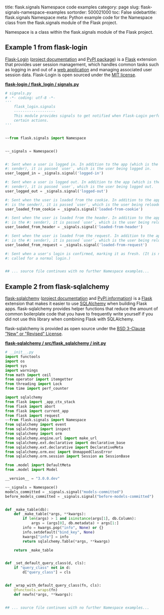 title: flask.signals Namespace code examples
category: page
slug: flask-signals-namespace-examples
sortorder: 500021000
toc: False
sidebartitle: flask.signals Namespace
meta: Python example code for the Namespace class from the flask.signals module of the Flask project.


Namespace is a class within the flask.signals module of the Flask project.


## Example 1 from flask-login
[Flask-Login](https://github.com/maxcountryman/flask-login)
([project documentation](https://flask-login.readthedocs.io/en/latest/)
and [PyPI package](https://pypi.org/project/Flask-Login/))
is a [Flask](/flask.html) extension that provides user session
management, which handles common tasks such as logging in
and out of a [web application](/web-development.html) and
managing associated user session data. Flask-Login is
open sourced under the
[MIT license](https://github.com/maxcountryman/flask-login/blob/master/LICENSE).

[**flask-login / flask_login / signals.py**](https://github.com/maxcountryman/flask-login/blob/master/flask_login/./signals.py)

```python
# signals.py
# -*- coding: utf-8 -*-
'''
    flask_login.signals
    -------------------
    This module provides signals to get notified when Flask-Login performs
    certain actions.
'''


~~from flask.signals import Namespace


~~_signals = Namespace()


#: Sent when a user is logged in. In addition to the app (which is the
#: sender), it is passed `user`, which is the user being logged in.
user_logged_in = _signals.signal('logged-in')

#: Sent when a user is logged out. In addition to the app (which is the
#: sender), it is passed `user`, which is the user being logged out.
user_logged_out = _signals.signal('logged-out')

#: Sent when the user is loaded from the cookie. In addition to the app (which
#: is the sender), it is passed `user`, which is the user being reloaded.
user_loaded_from_cookie = _signals.signal('loaded-from-cookie')

#: Sent when the user is loaded from the header. In addition to the app (which
#: is the #: sender), it is passed `user`, which is the user being reloaded.
user_loaded_from_header = _signals.signal('loaded-from-header')

#: Sent when the user is loaded from the request. In addition to the app (which
#: is the #: sender), it is passed `user`, which is the user being reloaded.
user_loaded_from_request = _signals.signal('loaded-from-request')

#: Sent when a user's login is confirmed, marking it as fresh. (It is not
#: called for a normal login.)


## ... source file continues with no further Namespace examples...


```


## Example 2 from flask-sqlalchemy
[flask-sqlalchemy](https://github.com/pallets/flask-sqlalchemy)
([project documentation](https://flask-sqlalchemy.palletsprojects.com/en/2.x/)
and
[PyPI information](https://pypi.org/project/Flask-SQLAlchemy/)) is a
[Flask](/flask.html) extension that makes it easier to use
[SQLAlchemy](/sqlalchemy.html) when building Flask apps. flask-sqlalchemy
provides helper functions that reduce the amount of common boilerplate
code that you have to frequently write yourself if you did not use this
library when combining Flask with SQLAlchemy.

flask-sqlalchemy is provided as open source under the
[BSD 3-Clause "New" or "Revised" License](https://github.com/pallets/flask-sqlalchemy/blob/master/LICENSE.rst).

[**flask-sqlalchemy / src/flask_sqlalchemy / __init__.py**](https://github.com/pallets/flask-sqlalchemy/blob/master/src/flask_sqlalchemy/./__init__.py)

```python
# __init__.py
import functools
import os
import sys
import warnings
from math import ceil
from operator import itemgetter
from threading import Lock
from time import perf_counter

import sqlalchemy
from flask import _app_ctx_stack
from flask import abort
from flask import current_app
from flask import request
~~from flask.signals import Namespace
from sqlalchemy import event
from sqlalchemy import inspect
from sqlalchemy import orm
from sqlalchemy.engine.url import make_url
from sqlalchemy.ext.declarative import declarative_base
from sqlalchemy.ext.declarative import DeclarativeMeta
from sqlalchemy.orm.exc import UnmappedClassError
from sqlalchemy.orm.session import Session as SessionBase

from .model import DefaultMeta
from .model import Model

__version__ = "3.0.0.dev"

~~_signals = Namespace()
models_committed = _signals.signal("models-committed")
before_models_committed = _signals.signal("before-models-committed")


def _make_table(db):
    def _make_table(*args, **kwargs):
        if len(args) > 1 and isinstance(args[1], db.Column):
            args = (args[0], db.metadata) + args[1:]
        info = kwargs.pop("info", None) or {}
        info.setdefault("bind_key", None)
        kwargs["info"] = info
        return sqlalchemy.Table(*args, **kwargs)

    return _make_table


def _set_default_query_class(d, cls):
    if "query_class" not in d:
        d["query_class"] = cls


def _wrap_with_default_query_class(fn, cls):
    @functools.wraps(fn)
    def newfn(*args, **kwargs):


## ... source file continues with no further Namespace examples...


```

